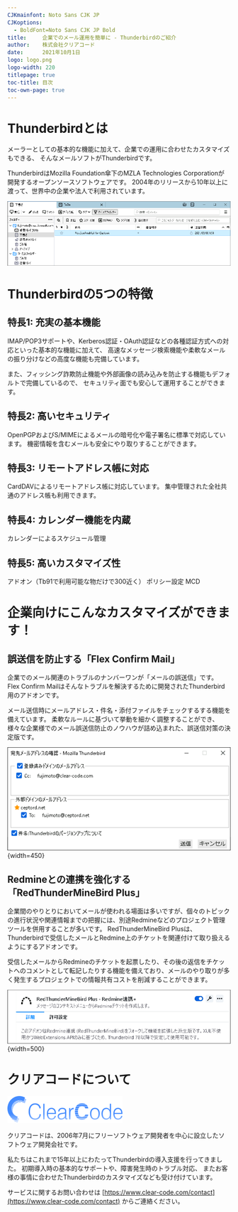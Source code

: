 ```yaml
---
CJKmainfont: Noto Sans CJK JP
CJKoptions:
  - BoldFont=Noto Sans CJK JP Bold
title:     企業でのメール運用を簡単に - Thunderbirdのご紹介
author:    株式会社クリアコード
date:      2021年10月1日
logo: logo.png
logo-width: 220
titlepage: true
toc-title: 目次
toc-own-page: true
---
```


# Thunderbirdとは

メーラーとしての基本的な機能に加えて、企業での運用に合わせたカスタマイズもできる、
そんなメールソフトがThunderbirdです。

ThunderbirdはMozilla Foundation傘下のMZLA Technologies Corporationが開発するオープンソースソフトウェアです。
2004年のリリースから10年以上に渡って、世界中の企業や法人で利用されています。

![](menu.png)

# Thunderbirdの5つの特徴

## 特長1: 充実の基本機能

IMAP/POP3サポートや、Kerberos認証・OAuth認証などの各種認証方式への対応といった基本的な機能に加えて、
高速なメッセージ検索機能や柔軟なメールの振り分けなどの高度な機能も完備しています。

また、フィッシング詐欺防止機能や外部画像の読み込みを防止する機能もデフォルトで完備しているので、
セキュリティ面でも安心して運用することができます。

## 特長2: 高いセキュリティ

OpenPGPおよびS/MIMEによるメールの暗号化や電子署名に標準で対応しています。
機密情報を含むメールも安全にやり取りすることができます。

## 特長3: リモートアドレス帳に対応

CardDAVによるリモートアドレス帳に対応しています。
集中管理された全社共通のアドレス帳も利用できます。

## 特長4: カレンダー機能を内蔵

カレンダーによるスケジュール管理

## 特長5: 高いカスタマイズ性

アドオン（Tb91で利用可能な物だけで300近く）
ポリシー設定
MCD


# 企業向けにこんなカスタマイズができます！

## 誤送信を防止する「Flex Confirm Mail」

企業でのメール関連のトラブルのナンバーワンが「メールの誤送信」です。
Flex Confirm Mailはそんなトラブルを解決するために開発されたThunderbird用のアドオンです。

メール送信時にメールアドレス・件名・添付ファイルをチェックするする機能を備えています。
柔軟なルールに基づいて挙動を細かく調整することができ、
様々な企業様でのメール誤送信防止のノウハウが詰め込まれた、誤送信対策の決定版です。

![](flexconfirm.png){width=450}

## Redmineとの連携を強化する「RedThunderMineBird Plus」

企業間のやりとりにおいてメールが使われる場面は多いですが、個々のトピックの進行状況や関連情報までの把握には、別途Redmineなどのプロジェクト管理ツールを併用することが多いです。
RedThunderMineBird Plusは、Thunderbirdで受信したメールとRedmine上のチケットを関連付けて取り扱えるようにするアドオンです。

受信したメールからRedmineのチケットを起票したり、その後の返信をチケットへのコメントとして転記したりする機能を備えており、メールのやり取りが多く発生するプロジェクトでの情報共有コストを削減することができます。

![](redmine.png){width=500}

# クリアコードについて

![](clear-code.png)

クリアコードは、2006年7月にフリーソフトウェア開発者を中心に設立したソフトウェア開発会社です。

私たちはこれまで15年以上にわたってThunderbirdの導入支援を行ってきました。
初期導入時の基本的なサポートや、障害発生時のトラブル対応、
またお客様の事情に合わせたThunderbirdのカスタマイズなども受け付けています。

サービスに関するお問い合わせは [https://www.clear-code.com/contact](https://www.clear-code.com/contact) からご連絡ください。
